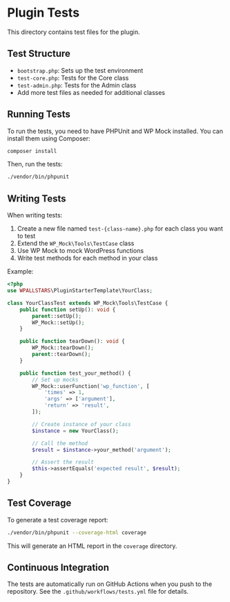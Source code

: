 # Plugin Tests

This directory contains test files for the plugin.

## Test Structure

- `bootstrap.php`: Sets up the test environment
- `test-core.php`: Tests for the Core class
- `test-admin.php`: Tests for the Admin class
- Add more test files as needed for additional classes

## Running Tests

To run the tests, you need to have PHPUnit and WP Mock installed. You can install them using Composer:

```bash
composer install
```

Then, run the tests:

```bash
./vendor/bin/phpunit
```

## Writing Tests

When writing tests:

1. Create a new file named `test-{class-name}.php` for each class you want to test
2. Extend the `WP_Mock\Tools\TestCase` class
3. Use WP Mock to mock WordPress functions
4. Write test methods for each method in your class

Example:

```php
<?php
use WPALLSTARS\PluginStarterTemplate\YourClass;

class YourClassTest extends WP_Mock\Tools\TestCase {
    public function setUp(): void {
        parent::setUp();
        WP_Mock::setUp();
    }

    public function tearDown(): void {
        WP_Mock::tearDown();
        parent::tearDown();
    }

    public function test_your_method() {
        // Set up mocks
        WP_Mock::userFunction('wp_function', [
            'times' => 1,
            'args' => ['argument'],
            'return' => 'result',
        ]);

        // Create instance of your class
        $instance = new YourClass();

        // Call the method
        $result = $instance->your_method('argument');

        // Assert the result
        $this->assertEquals('expected result', $result);
    }
}
```

## Test Coverage

To generate a test coverage report:

```bash
./vendor/bin/phpunit --coverage-html coverage
```

This will generate an HTML report in the `coverage` directory.

## Continuous Integration

The tests are automatically run on GitHub Actions when you push to the repository. See the `.github/workflows/tests.yml` file for details.
